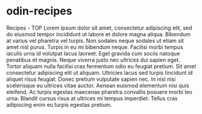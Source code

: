# odin-recipes
Recipes - TOP
Lorem ipsum dolor sit amet, consectetur adipiscing elit, sed do eiusmod tempor incididunt ut labore et dolore magna aliqua. Bibendum at varius vel pharetra vel turpis. Non sodales neque sodales ut etiam sit amet nisl purus. Turpis in eu mi bibendum neque. Facilisi morbi tempus iaculis urna id volutpat lacus laoreet. Eget gravida cum sociis natoque penatibus et magnis. Neque viverra justo nec ultrices dui sapien eget. Tortor aliquam nulla facilisi cras fermentum odio eu feugiat pretium. Sit amet consectetur adipiscing elit ut aliquam. Ultricies lacus sed turpis tincidunt id aliquet risus feugiat. Donec pretium vulputate sapien nec. In nisl nisi scelerisque eu ultrices vitae auctor. Aenean euismod elementum nisi quis eleifend. Ac turpis egestas maecenas pharetra convallis posuere morbi leo urna. Blandit cursus risus at ultrices mi tempus imperdiet. Tellus cras adipiscing enim eu turpis egestas pretium.